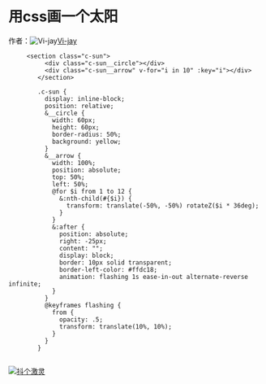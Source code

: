 # 用css画一个太阳

作者：![Vi-jay](https://avatars.githubusercontent.com/u/22879017?s=80&u=2796148dbcb3372ff3ac0cc63a70eb049a6e7220&v=4)[Vi-jay](https://github/Vi-jay)


```
     <section class="c-sun">
          <div class="c-sun__circle"></div>
          <div class="c-sun__arrow" v-for="i in 10" :key="i"></div>
        </section>
```
``` 
        .c-sun {
          display: inline-block;
          position: relative;
          &__circle {
            width: 60px;
            height: 60px;
            border-radius: 50%;
            background: yellow;
          }
          &__arrow {
            width: 100%;
            position: absolute;
            top: 50%;
            left: 50%;
            @for $i from 1 to 12 {
              &:nth-child(#{$i}) {
                transform: translate(-50%, -50%) rotateZ($i * 36deg);
              }
            }
            &:after {
              position: absolute;
              right: -25px;
              content: "";
              display: block;
              border: 10px solid transparent;
              border-left-color: #ffdc18;
              animation: flashing 1s ease-in-out alternate-reverse infinite;
            }
          }
          @keyframes flashing {
            from {
              opacity: .5;
              transform: translate(10%, 10%);
            }
          }
        }
    
```

[![抖个激灵](https://user-images.githubusercontent.com/22879017/62183554-3c9a0c00-b38d-11e9-98cb-3203ae8cfe99.gif)](https://user-images.githubusercontent.com/22879017/62183554-3c9a0c00-b38d-11e9-98cb-3203ae8cfe99.gif)
